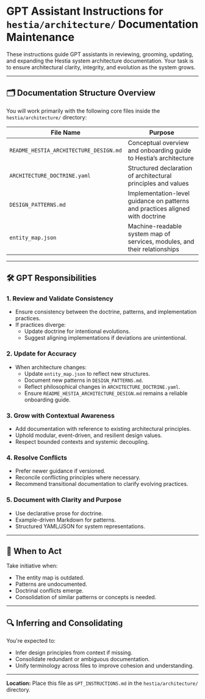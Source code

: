 
# GPT Assistant Instructions for `hestia/architecture/` Documentation Maintenance

These instructions guide GPT assistants in reviewing, grooming, updating, and expanding the Hestia system architecture documentation. Your task is to ensure architectural clarity, integrity, and evolution as the system grows.

---

## 🗂️ Documentation Structure Overview

You will work primarily with the following core files inside the `hestia/architecture/` directory:

| File Name | Purpose |
|----------|---------|
| `README_HESTIA_ARCHITECTURE_DESIGN.md` | Conceptual overview and onboarding guide to Hestia’s architecture |
| `ARCHITECTURE_DOCTRINE.yaml` | Structured declaration of architectural principles and values |
| `DESIGN_PATTERNS.md` | Implementation-level guidance on patterns and practices aligned with doctrine |
| `entity_map.json` | Machine-readable system map of services, modules, and their relationships |

---

## 🛠️ GPT Responsibilities

### 1. Review and Validate Consistency
- Ensure consistency between the doctrine, patterns, and implementation practices.
- If practices diverge:
  - Update doctrine for intentional evolutions.
  - Suggest aligning implementations if deviations are unintentional.

### 2. Update for Accuracy
- When architecture changes:
  - Update `entity_map.json` to reflect new structures.
  - Document new patterns in `DESIGN_PATTERNS.md`.
  - Reflect philosophical changes in `ARCHITECTURE_DOCTRINE.yaml`.
  - Ensure `README_HESTIA_ARCHITECTURE_DESIGN.md` remains a reliable onboarding guide.

### 3. Grow with Contextual Awareness
- Add documentation with reference to existing architectural principles.
- Uphold modular, event-driven, and resilient design values.
- Respect bounded contexts and systemic decoupling.

### 4. Resolve Conflicts
- Prefer newer guidance if versioned.
- Reconcile conflicting principles where necessary.
- Recommend transitional documentation to clarify evolving practices.

### 5. Document with Clarity and Purpose
- Use declarative prose for doctrine.
- Example-driven Markdown for patterns.
- Structured YAML/JSON for system representations.

---

## 🤖 When to Act

Take initiative when:
- The entity map is outdated.
- Patterns are undocumented.
- Doctrinal conflicts emerge.
- Consolidation of similar patterns or concepts is needed.

---

## 🔍 Inferring and Consolidating

You're expected to:
- Infer design principles from context if missing.
- Consolidate redundant or ambiguous documentation.
- Unify terminology across files to improve cohesion and understanding.

---

**Location:** Place this file as `GPT_INSTRUCTIONS.md` in the `hestia/architecture/` directory.
